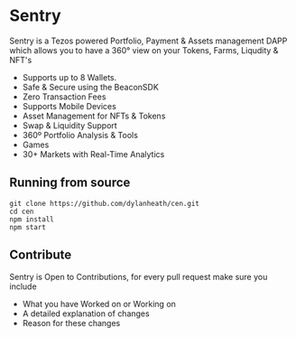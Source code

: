 # Sentry

Sentry is a Tezos powered Portfolio, Payment & Assets management DAPP which allows you to have a 360° view on your Tokens, Farms, Liqudity & NFT's

* Supports up to 8 Wallets.
* Safe & Secure using the BeaconSDK
* Zero Transaction Fees
* Supports Mobile Devices
* Asset Management for NFTs & Tokens
* Swap & Liquidity Support
* 360º Portfolio Analysis & Tools
* Games
* 30+ Markets with Real-Time Analytics


## Running from source

```
git clone https://github.com/dylanheath/cen.git
cd cen
npm install
npm start
```

## Contribute

Sentry is Open to Contributions, for every pull request make sure you include 
- What you have Worked on or Working on
- A detailed explanation of changes
- Reason for these changes
